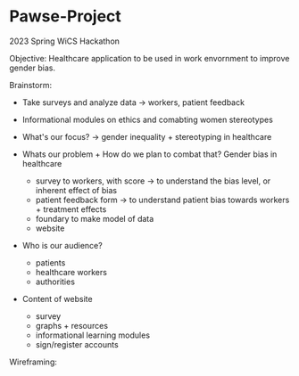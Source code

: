 # Pawse-Project
2023 Spring WiCS Hackathon

Objective: Healthcare application to be used in work envornment to improve gender bias.

Brainstorm:
- Take surveys and analyze data -> workers, patient feedback
- Informational modules on ethics and comabting women stereotypes
- What's our focus? -> gender inequality + stereotyping in healthcare

- Whats our problem + How do we plan to combat that? Gender bias in healthcare
    - survey to workers, with score -> to understand the bias level, or inherent effect of bias
    - patient feedback form -> to understand patient bias towards workers + treatment effects
    - foundary to make model of data
    - website
- Who is our audience? 
    - patients
    - healthcare workers
    - authorities
- Content of website
    - survey
    - graphs + resources
    - informational learning modules
    - sign/register accounts

Wireframing:

